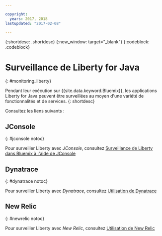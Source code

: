 ```yaml
---

copyright:
  years: 2017, 2018
lastupdated: "2017-02-08"

---
```


{:shortdesc: .shortdesc}
{:new_window: target="_blank"}
{:codeblock: .codeblock}

# Surveillance de Liberty for Java
{: #monitoring_liberty}

Pendant leur exécution sur {{site.data.keyword.Bluemix}}, les applications Liberty for Java peuvent être surveillées au moyen d'une variété de fonctionnalités et de services.
{: shortdesc}

Consultez les liens suivants :

## JConsole
{: #jconsole notoc}

Pour surveiller Liberty avec *JConsole*, consultez [Surveillance de Liberty dans Bluemix à l'aide de JConsole](/docs/runtimes/liberty/monitoring/jconsole.html)

## Dynatrace
{: #dynatrace notoc}

Pour surveiller Liberty avec *Dynatrace*, consultez [Utilisation de Dynatrace](/docs/runtimes/liberty/monitoring/dynatrace.html)

## New Relic
{: #newrelic notoc}

Pour surveiller Liberty avec *New Relic*, consultez [Utilisation de New Relic](/docs/runtimes/liberty/monitoring/newRelic.html)
